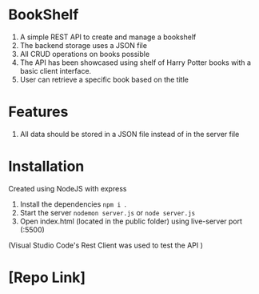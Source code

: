 # BookShelf
1. A simple REST API to create and manage a bookshelf
2. The backend storage uses a JSON file
3. All CRUD operations on books possible
4. The API has been showcased using shelf of Harry Potter books with a basic client interface.
5. User  can retrieve a specific book based on the title

# Features
1. All data should be stored in a JSON file instead of in the server file

# Installation
Created using NodeJS with express 
1. Install the dependencies `npm i `.
2. Start the server `nodemon server.js` or `node server.js`
3. Open index.html (located in the public folder) using live-server port (:5500)

(Visual Studio Code's Rest Client was used to test the API )

# [Repo Link]